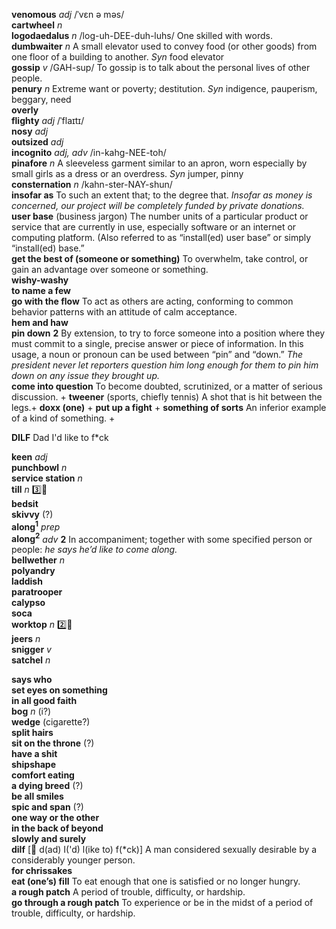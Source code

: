 __venomous__ _adj_ /ˈvɛn ə məs/  
__cartwheel__ _n_  
__logodaedalus__ _n_ /log-uh-DEE-duh-luhs/ One skilled with words.  
__dumbwaiter__ _n_ A small elevator used to convey food (or other goods) from one floor of a building to another. _Syn_ food elevator  
__gossip__ _v_ /GAH-sup/ To gossip is to talk about the personal lives of other people.  
__penury__ _n_  Extreme want or poverty; destitution. _Syn_ indigence, pauperism, beggary, need  
__overly__  
__flighty__ _adj_ /ˈflaɪtɪ/  
__nosy__ _adj_  
__outsized__ _adj_  
__incognito__ _adj, adv_ /in-kahg-NEE-toh/  
__pinafore__ _n_ A sleeveless garment similar to an apron, worn especially by small girls as a dress or an overdress. _Syn_ jumper, pinny  
__consternation__ _n_ /kahn-ster-NAY-shun/  
__insofar as__ To such an extent that; to the degree that. _Insofar as money is concerned, our project will be completely funded by private donations._  
__user base__ (business jargon) The number units of a particular product or service that are currently in use, especially software or an internet or computing platform. (Also referred to as “install(ed) user base” or simply “install(ed) base.”  
__get the best of (someone or something)__ To overwhelm, take control, or gain an advantage over someone or something.  
__wishy-washy__  
__to name a few__  
__go with the flow__ To act as others are acting, conforming to common behavior patterns with an attitude of calm acceptance.  
__hem and haw__  
__pin down__ __2__ By extension, to try to force someone into a position where they must commit to a single, precise answer or piece of information. In this usage, a noun or pronoun can be used between “pin” and “down.” _The president never let reporters question him long enough for them to pin him down on any issue they brought up._  
__come into question__ To become doubted, scrutinized, or a matter of serious discussion.  +
__tweener__ (sports, chiefly tennis) A shot that is hit between the legs.+
__doxx (one)__  +
__put up a fight__  +
__something of sorts__ An inferior example of a kind of something.  +

__DILF__ Dad I'd like to f*ck  

__keen__ _adj_  
__punchbowl__ _n_  
__service station__ _n_  
__till__ _n_ :three::hammer:  
__bedsit__  
__skivvy__ (?)  
__along<sup>1</sup>__ _prep_  
__along<sup>2</sup>__ _adv_ __2__ In accompaniment; together with some specified person or people: _he says he’d like to come along._  
__bellwether__ _n_  
__polyandry__  
__laddish__  
__paratrooper__  
__calypso__  
__soca__  
__worktop__ _n_ :two::hammer:  
__jeers__ _n_  
__snigger__ _v_  
__satchel__ _n_  


__says who__  
__set eyes on something__  
__in all good faith__  
__bog__ _n_ (i?)  
__wedge__ (cigarette?)  
__split hairs__  
__sit on the throne__ (?)  
__have a shit__  
__shipshape__  
__comfort eating__  
__a dying breed__ (?)  
__be all smiles__  
__spic and span__ (?)  
__one way or the other__  
__in the back of beyond__  
__slowly and surely__  
__dilf__ [:scroll: d(ad) I('d) l(ike to) f(*ck)] A man considered sexually desirable by a considerably younger person.  
__for chrissakes__  
__eat (one’s) fill__ To eat enough that one is satisfied or no longer hungry.  
__a rough patch__ A period of trouble, difficulty, or hardship.  
__go through a rough patch__ To experience or be in the midst of a period of trouble, difficulty, or hardship.  

